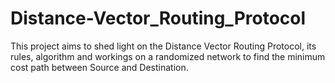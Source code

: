 # Distance-Vector_Routing_Protocol
This project aims to shed light on the Distance Vector Routing Protocol, its rules, algorithm and workings on a randomized network to find the minimum cost path between Source and Destination.
